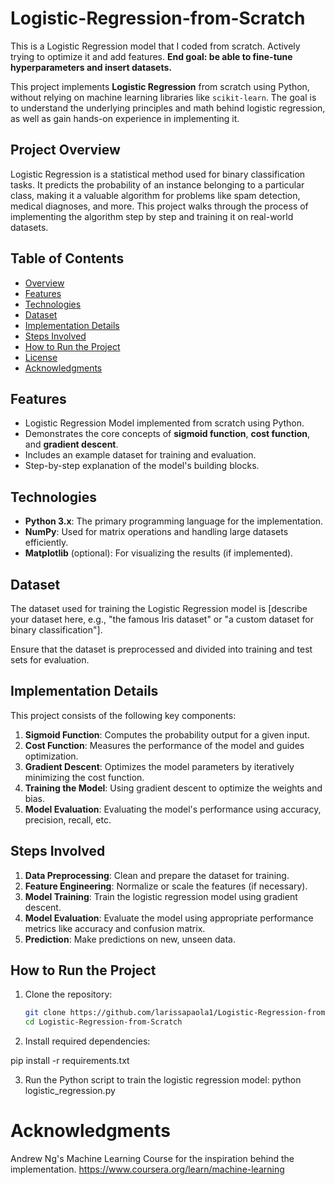 # Logistic-Regression-from-Scratch
This is a Logistic Regression model that I coded from scratch. Actively trying to optimize it and add features. **End goal: be able to fine-tune hyperparameters and insert datasets.**

This project implements **Logistic Regression** from scratch using Python, without relying on machine learning libraries like `scikit-learn`. The goal is to understand the underlying principles and math behind logistic regression, as well as gain hands-on experience in implementing it.

## Project Overview

Logistic Regression is a statistical method used for binary classification tasks. It predicts the probability of an instance belonging to a particular class, making it a valuable algorithm for problems like spam detection, medical diagnoses, and more. This project walks through the process of implementing the algorithm step by step and training it on real-world datasets.

## Table of Contents

- [Overview](#overview)
- [Features](#features)
- [Technologies](#technologies)
- [Dataset](#dataset)
- [Implementation Details](#implementation-details)
- [Steps Involved](#steps-involved)
- [How to Run the Project](#how-to-run-the-project)
- [License](#license)
- [Acknowledgments](#acknowledgments)

## Features

- Logistic Regression Model implemented from scratch using Python.
- Demonstrates the core concepts of **sigmoid function**, **cost function**, and **gradient descent**.
- Includes an example dataset for training and evaluation.
- Step-by-step explanation of the model's building blocks.

## Technologies

- **Python 3.x**: The primary programming language for the implementation.
- **NumPy**: Used for matrix operations and handling large datasets efficiently.
- **Matplotlib** (optional): For visualizing the results (if implemented).

## Dataset

The dataset used for training the Logistic Regression model is [describe your dataset here, e.g., "the famous Iris dataset" or "a custom dataset for binary classification"].

Ensure that the dataset is preprocessed and divided into training and test sets for evaluation.

## Implementation Details

This project consists of the following key components:

1. **Sigmoid Function**: Computes the probability output for a given input.
2. **Cost Function**: Measures the performance of the model and guides optimization.
3. **Gradient Descent**: Optimizes the model parameters by iteratively minimizing the cost function.
4. **Training the Model**: Using gradient descent to optimize the weights and bias.
5. **Model Evaluation**: Evaluating the model's performance using accuracy, precision, recall, etc.

## Steps Involved

1. **Data Preprocessing**: Clean and prepare the dataset for training.
2. **Feature Engineering**: Normalize or scale the features (if necessary).
3. **Model Training**: Train the logistic regression model using gradient descent.
4. **Model Evaluation**: Evaluate the model using appropriate performance metrics like accuracy and confusion matrix.
5. **Prediction**: Make predictions on new, unseen data.

## How to Run the Project

1. Clone the repository:
   ```bash
   git clone https://github.com/larissapaola1/Logistic-Regression-from-Scratch.git
   cd Logistic-Regression-from-Scratch

2. Install required dependencies:
   
  pip install -r requirements.txt

3. Run the Python script to train the logistic regression model:
  python logistic_regression.py

# Acknowledgments
Andrew Ng's Machine Learning Course for the inspiration behind the implementation. https://www.coursera.org/learn/machine-learning
